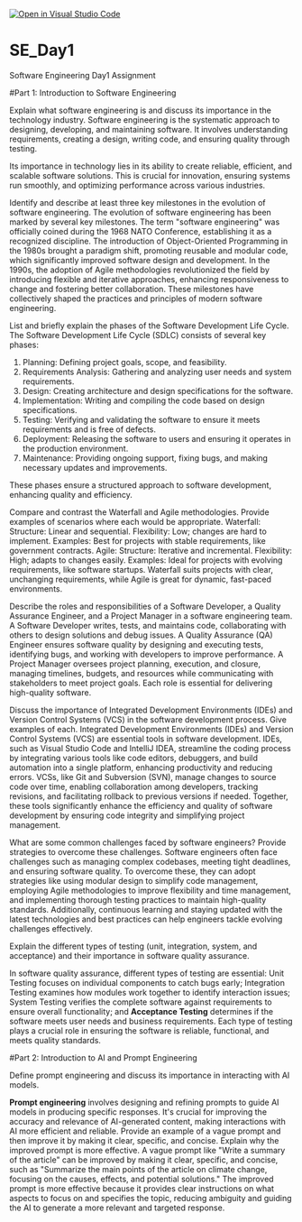 [![Open in Visual Studio Code](https://classroom.github.com/assets/open-in-vscode-2e0aaae1b6195c2367325f4f02e2d04e9abb55f0b24a779b69b11b9e10269abc.svg)](https://classroom.github.com/online_ide?assignment_repo_id=15576298&assignment_repo_type=AssignmentRepo)
# SE_Day1
Software Engineering Day1 Assignment

#Part 1: Introduction to Software Engineering

Explain what software engineering is and discuss its importance in the technology industry.
Software engineering is the systematic approach to designing, developing, and maintaining software. It involves understanding requirements, creating a design, writing code, and ensuring quality through testing.

Its importance in technology lies in its ability to create reliable, efficient, and scalable software solutions. This is crucial for innovation, ensuring systems run smoothly, and optimizing performance across various industries.


Identify and describe at least three key milestones in the evolution of software engineering.
The evolution of software engineering has been marked by several key milestones. The term "software engineering" was officially coined during the 1968 NATO Conference, establishing it as a recognized discipline. The introduction of Object-Oriented Programming in the 1980s brought a paradigm shift, promoting reusable and modular code, which significantly improved software design and development. In the 1990s, the adoption of Agile methodologies revolutionized the field by introducing flexible and iterative approaches, enhancing responsiveness to change and fostering better collaboration. These milestones have collectively shaped the practices and principles of modern software engineering.


List and briefly explain the phases of the Software Development Life Cycle.
The Software Development Life Cycle (SDLC) consists of several key phases:

1. Planning: Defining project goals, scope, and feasibility.
2. Requirements Analysis: Gathering and analyzing user needs and system requirements.
3. Design: Creating architecture and design specifications for the software.
4. Implementation: Writing and compiling the code based on design specifications.
5. Testing: Verifying and validating the software to ensure it meets requirements and is free of defects.
6. Deployment: Releasing the software to users and ensuring it operates in the production environment.
7. Maintenance: Providing ongoing support, fixing bugs, and making necessary updates and improvements.

These phases ensure a structured approach to software development, enhancing quality and efficiency.

Compare and contrast the Waterfall and Agile methodologies. Provide examples of scenarios where each would be appropriate.
Waterfall:
Structure: Linear and sequential.
Flexibility: Low; changes are hard to implement.
Examples: Best for projects with stable requirements, like government contracts.
Agile:
Structure: Iterative and incremental.
Flexibility: High; adapts to changes easily.
Examples: Ideal for projects with evolving requirements, like software startups.
Waterfall suits projects with clear, unchanging requirements, while Agile is great for dynamic, fast-paced environments.


Describe the roles and responsibilities of a Software Developer, a Quality Assurance Engineer, and a Project Manager in a software engineering team.
A Software Developer writes, tests, and maintains code, collaborating with others to design solutions and debug issues. A Quality Assurance (QA) Engineer ensures software quality by designing and executing tests, identifying bugs, and working with developers to improve performance. A Project Manager oversees project planning, execution, and closure, managing timelines, budgets, and resources while communicating with stakeholders to meet project goals. Each role is essential for delivering high-quality software.

Discuss the importance of Integrated Development Environments (IDEs) and Version Control Systems (VCS) in the software development process. Give examples of each.
Integrated Development Environments (IDEs) and Version Control Systems (VCS) are essential tools in software development. IDEs, such as Visual Studio Code and IntelliJ IDEA, streamline the coding process by integrating various tools like code editors, debuggers, and build automation into a single platform, enhancing productivity and reducing errors. VCSs, like Git and Subversion (SVN), manage changes to source code over time, enabling collaboration among developers, tracking revisions, and facilitating rollback to previous versions if needed. Together, these tools significantly enhance the efficiency and quality of software development by ensuring code integrity and simplifying project management.

What are some common challenges faced by software engineers? Provide strategies to overcome these challenges.
Software engineers often face challenges such as managing complex codebases, meeting tight deadlines, and ensuring software quality. To overcome these, they can adopt strategies like using modular design to simplify code management, employing Agile methodologies to improve flexibility and time management, and implementing thorough testing practices to maintain high-quality standards. Additionally, continuous learning and staying updated with the latest technologies and best practices can help engineers tackle evolving challenges effectively.

Explain the different types of testing (unit, integration, system, and acceptance) and their importance in software quality assurance.

In software quality assurance, different types of testing are essential: Unit Testing focuses on individual components to catch bugs early; Integration Testing examines how modules work together to identify interaction issues; System Testing verifies the complete software against requirements to ensure overall functionality; and **Acceptance Testing** determines if the software meets user needs and business requirements. Each type of testing plays a crucial role in ensuring the software is reliable, functional, and meets quality standards.

#Part 2: Introduction to AI and Prompt Engineering


Define prompt engineering and discuss its importance in interacting with AI models.

**Prompt engineering** involves designing and refining prompts to guide AI models in producing specific responses. It's crucial for improving the accuracy and relevance of AI-generated content, making interactions with AI more efficient and reliable.
Provide an example of a vague prompt and then improve it by making it clear, specific, and concise. Explain why the improved prompt is more effective.
A vague prompt like "Write a summary of the article" can be improved by making it clear, specific, and concise, such as "Summarize the main points of the article on climate change, focusing on the causes, effects, and potential solutions." The improved prompt is more effective because it provides clear instructions on what aspects to focus on and specifies the topic, reducing ambiguity and guiding the AI to generate a more relevant and targeted response.
